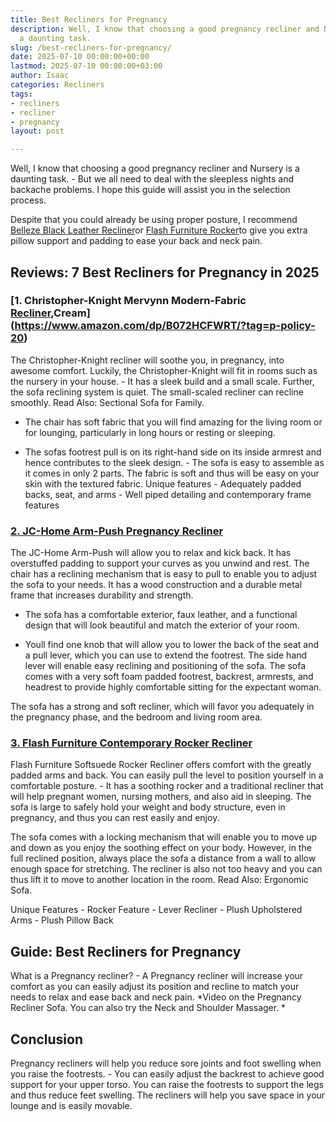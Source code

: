 ```yaml
---
title: Best Recliners for Pregnancy
description: Well, I know that choosing a good pregnancy recliner and Nursery is
  a daunting task.
slug: /best-recliners-for-pregnancy/
date: 2025-07-10 00:00:00+00:00
lastmod: 2025-07-10 00:00:00+03:00
author: Isaac
categories: Recliners
tags:
- recliners
- recliner
- pregnancy
layout: post

---
```

Well, I know that choosing a good pregnancy recliner and Nursery is a daunting task. - But we all need to deal with the sleepless nights and backache problems. I hope this guide will assist you in the selection process.

Despite that you could already be using proper posture, I recommend [Belleze Black Leather Recliner](https://www.amazon.com/dp/B0731QHV1V/?tag=p-policy-20)or [Flash Furniture Rocker](https://www.amazon.com/dp/B01BKB9YCW/?tag=p-policy-20)to give you extra pillow support and padding to ease your back and neck pain.

##  Reviews: 7 Best Recliners for Pregnancy in 2025

###  [1. Christopher-Knight Mervynn Modern-Fabric [Recliner](https://pestpolicy.com/best-recliners-for-sleeping/),Cream](https://www.amazon.com/dp/B072HCFWRT/?tag=p-policy-20)

The Christopher-Knight recliner will soothe you, in pregnancy, into awesome comfort. Luckily, the Christopher-Knight will fit in rooms such as the nursery in your house. - It has a sleek build and a small scale. Further, the sofa reclining system is quiet. The small-scaled recliner can recline smoothly. Read Also: Sectional Sofa for Family.

- The chair has soft fabric that you will find amazing for the living room or for lounging, particularly in long hours or resting or sleeping.

- The sofas footrest pull is on its right-hand side on its inside armrest and hence contributes to the sleek design. - The sofa is easy to assemble as it comes in only 2 parts. The fabric is soft and thus will be easy on your skin with the textured fabric. Unique features - Adequately padded backs, seat, and arms - Well piped detailing and contemporary frame features

###  [2. JC-Home Arm-Push Pregnancy Recliner](https://www.amazon.com/dp/B07WGPMLQ1/?tag=p-policy-20)

The JC-Home Arm-Push will allow you to relax and kick back. It has overstuffed padding to support your curves as you unwind and rest. The chair has a reclining mechanism that is easy to pull to enable you to adjust the sofa to your needs. It has a wood construction and a durable metal frame that increases durability and strength.

- The sofa has a comfortable exterior, faux leather, and a functional design that will look beautiful and match the exterior of your room.

- Youll find one knob that will allow you to lower the back of the seat and a pull lever, which you can use to extend the footrest. The side hand lever will enable easy reclining and positioning of the sofa. The sofa comes with a very soft foam padded footrest, backrest, armrests, and headrest to provide highly comfortable sitting for the expectant woman.

The sofa has a strong and soft recliner, which will favor you adequately in the pregnancy phase, and the bedroom and living room area.

###  [3. Flash Furniture Contemporary Rocker Recliner](https://www.amazon.com/dp/B01BKB9YCW/?tag=p-policy-20)

Flash Furniture Softsuede Rocker Recliner offers comfort with the greatly padded arms and back. You can easily pull the level to position yourself in a comfortable posture. - It has a soothing rocker and a traditional recliner that will help pregnant women, nursing mothers, and also aid in sleeping. The sofa is large to safely hold your weight and body structure, even in pregnancy, and thus you can rest easily and enjoy.

The sofa comes with a locking mechanism that will enable you to move up and down as you enjoy the soothing effect on your body. However, in the full reclined position, always place the sofa a distance from a wall to allow enough space for stretching. The recliner is also not too heavy and you can thus lift it to move to another location in the room. Read Also: Ergonomic Sofa.

Unique Features - Rocker Feature - Lever Recliner - Plush Upholstered Arms - Plush Pillow Back

##  Guide: Best Recliners for Pregnancy

What is a Pregnancy recliner? - A Pregnancy recliner will increase your comfort as you can easily adjust its position and recline to match your needs to relax and ease back and neck pain. *Video on the Pregnancy Recliner Sofa. You can also try the Neck and Shoulder Massager. *

##  Conclusion

Pregnancy recliners will help you reduce sore joints and foot swelling when you raise the footrests. - You can easily adjust the backrest to achieve good support for your upper torso. You can raise the footrests to support the legs and thus reduce feet swelling. The recliners will help you save space in your lounge and is easily movable.